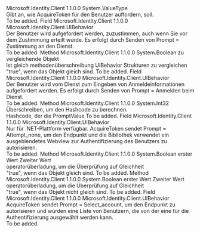 <Type Name="UIBehavior" FullName="Microsoft.Identity.Client.UIBehavior">
  <TypeSignature Language="C#" Value="public struct UIBehavior" />
  <TypeSignature Language="ILAsm" Value=".class public sequential ansi sealed beforefieldinit UIBehavior extends System.ValueType" />
  <TypeSignature Language="DocId" Value="T:Microsoft.Identity.Client.UIBehavior" />
  <TypeSignature Language="VB.NET" Value="Public Structure UIBehavior" />
  <TypeSignature Language="F#" Value="type UIBehavior = struct" />
  <AssemblyInfo>
    <AssemblyName>Microsoft.Identity.Client</AssemblyName>
    <AssemblyVersion>1.1.0.0</AssemblyVersion>
  </AssemblyInfo>
  <Base>
    <BaseTypeName>System.ValueType</BaseTypeName>
  </Base>
  <Interfaces />
  <Docs>
    <summary>
            Gibt an, wie AcquireToken für den Benutzer auffordern, soll.
            </summary>
    <remarks>To be added.</remarks>
  </Docs>
  <Members>
    <Member MemberName="Consent">
      <MemberSignature Language="C#" Value="public static readonly Microsoft.Identity.Client.UIBehavior Consent;" />
      <MemberSignature Language="ILAsm" Value=".field public static initonly valuetype Microsoft.Identity.Client.UIBehavior Consent" />
      <MemberSignature Language="DocId" Value="F:Microsoft.Identity.Client.UIBehavior.Consent" />
      <MemberSignature Language="VB.NET" Value="Public Shared ReadOnly Consent As UIBehavior " />
      <MemberSignature Language="F#" Value=" staticval mutable Consent : Microsoft.Identity.Client.UIBehavior" Usage="Microsoft.Identity.Client.UIBehavior.Consent" />
      <MemberType>Field</MemberType>
      <AssemblyInfo>
        <AssemblyName>Microsoft.Identity.Client</AssemblyName>
        <AssemblyVersion>1.1.0.0</AssemblyVersion>
      </AssemblyInfo>
      <ReturnValue>
        <ReturnType>Microsoft.Identity.Client.UIBehavior</ReturnType>
      </ReturnValue>
      <Docs>
        <summary>
            Der Benutzer wird aufgefordert werden, zuzustimmen, auch wenn Sie vor dem Zustimmung erteilt wurde. Es erfolgt durch Senden von Prompt = Zustimmung an den Dienst.
            </summary>
        <remarks>To be added.</remarks>
      </Docs>
    </Member>
    <Member MemberName="Equals">
      <MemberSignature Language="C#" Value="public override bool Equals (object obj);" />
      <MemberSignature Language="ILAsm" Value=".method public hidebysig virtual instance bool Equals(object obj) cil managed" />
      <MemberSignature Language="DocId" Value="M:Microsoft.Identity.Client.UIBehavior.Equals(System.Object)" />
      <MemberSignature Language="VB.NET" Value="Public Overrides Function Equals (obj As Object) As Boolean" />
      <MemberSignature Language="F#" Value="override this.Equals : obj -&gt; bool" Usage="uIBehavior.Equals obj" />
      <MemberType>Method</MemberType>
      <AssemblyInfo>
        <AssemblyName>Microsoft.Identity.Client</AssemblyName>
        <AssemblyVersion>1.1.0.0</AssemblyVersion>
      </AssemblyInfo>
      <ReturnValue>
        <ReturnType>System.Boolean</ReturnType>
      </ReturnValue>
      <Parameters>
        <Parameter Name="obj" Type="System.Object" />
      </Parameters>
      <Docs>
        <param name="obj">zu vergleichende Objekt</param>
        <summary>
            Ist gleich methodenüberschreibung UIBehavior Strukturen zu vergleichen
            </summary>
        <returns>"true", wenn das Objekt gleich sind.</returns>
        <remarks>To be added.</remarks>
      </Docs>
    </Member>
    <Member MemberName="ForceLogin">
      <MemberSignature Language="C#" Value="public static readonly Microsoft.Identity.Client.UIBehavior ForceLogin;" />
      <MemberSignature Language="ILAsm" Value=".field public static initonly valuetype Microsoft.Identity.Client.UIBehavior ForceLogin" />
      <MemberSignature Language="DocId" Value="F:Microsoft.Identity.Client.UIBehavior.ForceLogin" />
      <MemberSignature Language="VB.NET" Value="Public Shared ReadOnly ForceLogin As UIBehavior " />
      <MemberSignature Language="F#" Value=" staticval mutable ForceLogin : Microsoft.Identity.Client.UIBehavior" Usage="Microsoft.Identity.Client.UIBehavior.ForceLogin" />
      <MemberType>Field</MemberType>
      <AssemblyInfo>
        <AssemblyName>Microsoft.Identity.Client</AssemblyName>
        <AssemblyVersion>1.1.0.0</AssemblyVersion>
      </AssemblyInfo>
      <ReturnValue>
        <ReturnType>Microsoft.Identity.Client.UIBehavior</ReturnType>
      </ReturnValue>
      <Docs>
        <summary>
            Der Benutzer wird vom Dienst zum Eingeben von Anmeldeinformationen aufgefordert werden. Es erfolgt durch Senden von Prompt = Anmelden beim Dienst.
            </summary>
        <remarks>To be added.</remarks>
      </Docs>
    </Member>
    <Member MemberName="GetHashCode">
      <MemberSignature Language="C#" Value="public override int GetHashCode ();" />
      <MemberSignature Language="ILAsm" Value=".method public hidebysig virtual instance int32 GetHashCode() cil managed" />
      <MemberSignature Language="DocId" Value="M:Microsoft.Identity.Client.UIBehavior.GetHashCode" />
      <MemberSignature Language="VB.NET" Value="Public Overrides Function GetHashCode () As Integer" />
      <MemberSignature Language="F#" Value="override this.GetHashCode : unit -&gt; int" Usage="uIBehavior.GetHashCode " />
      <MemberType>Method</MemberType>
      <AssemblyInfo>
        <AssemblyName>Microsoft.Identity.Client</AssemblyName>
        <AssemblyVersion>1.1.0.0</AssemblyVersion>
      </AssemblyInfo>
      <ReturnValue>
        <ReturnType>System.Int32</ReturnType>
      </ReturnValue>
      <Parameters />
      <Docs>
        <summary>
            Überschreiben, um den Hashcode zu berechnen.
            </summary>
        <returns>Hashcode, der die PromptValue</returns>
        <remarks>To be added.</remarks>
      </Docs>
    </Member>
    <Member MemberName="Never">
      <MemberSignature Language="C#" Value="public static readonly Microsoft.Identity.Client.UIBehavior Never;" />
      <MemberSignature Language="ILAsm" Value=".field public static initonly valuetype Microsoft.Identity.Client.UIBehavior Never" />
      <MemberSignature Language="DocId" Value="F:Microsoft.Identity.Client.UIBehavior.Never" />
      <MemberSignature Language="VB.NET" Value="Public Shared ReadOnly Never As UIBehavior " />
      <MemberSignature Language="F#" Value=" staticval mutable Never : Microsoft.Identity.Client.UIBehavior" Usage="Microsoft.Identity.Client.UIBehavior.Never" />
      <MemberType>Field</MemberType>
      <AssemblyInfo>
        <AssemblyName>Microsoft.Identity.Client</AssemblyName>
        <AssemblyVersion>1.1.0.0</AssemblyVersion>
      </AssemblyInfo>
      <ReturnValue>
        <ReturnType>Microsoft.Identity.Client.UIBehavior</ReturnType>
      </ReturnValue>
      <Docs>
        <summary>
            Nur für .NET-Plattform verfügbar. AcquireToken sendet Prompt = Attempt_none, um den Endpunkt und die Bibliothek verwendet ein ausgeblendetes Webview zur Authentifizierung des Benutzers zu autorisieren.
            </summary>
        <remarks>To be added.</remarks>
      </Docs>
    </Member>
    <Member MemberName="op_Equality">
      <MemberSignature Language="C#" Value="public static bool operator == (Microsoft.Identity.Client.UIBehavior x, Microsoft.Identity.Client.UIBehavior y);" />
      <MemberSignature Language="ILAsm" Value=".method public static hidebysig specialname bool op_Equality(valuetype Microsoft.Identity.Client.UIBehavior x, valuetype Microsoft.Identity.Client.UIBehavior y) cil managed" />
      <MemberSignature Language="DocId" Value="M:Microsoft.Identity.Client.UIBehavior.op_Equality(Microsoft.Identity.Client.UIBehavior,Microsoft.Identity.Client.UIBehavior)" />
      <MemberSignature Language="VB.NET" Value="Public Shared Operator == (x As UIBehavior, y As UIBehavior) As Boolean" />
      <MemberSignature Language="F#" Value="static member ( = ) : Microsoft.Identity.Client.UIBehavior * Microsoft.Identity.Client.UIBehavior -&gt; bool" Usage="x = y" />
      <MemberType>Method</MemberType>
      <AssemblyInfo>
        <AssemblyName>Microsoft.Identity.Client</AssemblyName>
        <AssemblyVersion>1.1.0.0</AssemblyVersion>
      </AssemblyInfo>
      <ReturnValue>
        <ReturnType>System.Boolean</ReturnType>
      </ReturnValue>
      <Parameters>
        <Parameter Name="x" Type="Microsoft.Identity.Client.UIBehavior" />
        <Parameter Name="y" Type="Microsoft.Identity.Client.UIBehavior" />
      </Parameters>
      <Docs>
        <param name="x">erster Wert</param>
        <param name="y">Zweiter Wert</param>
        <summary>
            operatorüberladung, um die Überprüfung auf Gleichheit
            </summary>
        <returns>"true", wenn das Objekt gleich sind.</returns>
        <remarks>To be added.</remarks>
      </Docs>
    </Member>
    <Member MemberName="op_Inequality">
      <MemberSignature Language="C#" Value="public static bool operator != (Microsoft.Identity.Client.UIBehavior x, Microsoft.Identity.Client.UIBehavior y);" />
      <MemberSignature Language="ILAsm" Value=".method public static hidebysig specialname bool op_Inequality(valuetype Microsoft.Identity.Client.UIBehavior x, valuetype Microsoft.Identity.Client.UIBehavior y) cil managed" />
      <MemberSignature Language="DocId" Value="M:Microsoft.Identity.Client.UIBehavior.op_Inequality(Microsoft.Identity.Client.UIBehavior,Microsoft.Identity.Client.UIBehavior)" />
      <MemberSignature Language="VB.NET" Value="Public Shared Operator != (x As UIBehavior, y As UIBehavior) As Boolean" />
      <MemberSignature Language="F#" Value="static member op_Inequality : Microsoft.Identity.Client.UIBehavior * Microsoft.Identity.Client.UIBehavior -&gt; bool" Usage="Microsoft.Identity.Client.UIBehavior.op_Inequality (x, y)" />
      <MemberType>Method</MemberType>
      <AssemblyInfo>
        <AssemblyName>Microsoft.Identity.Client</AssemblyName>
        <AssemblyVersion>1.1.0.0</AssemblyVersion>
      </AssemblyInfo>
      <ReturnValue>
        <ReturnType>System.Boolean</ReturnType>
      </ReturnValue>
      <Parameters>
        <Parameter Name="x" Type="Microsoft.Identity.Client.UIBehavior" />
        <Parameter Name="y" Type="Microsoft.Identity.Client.UIBehavior" />
      </Parameters>
      <Docs>
        <param name="x">erster Wert</param>
        <param name="y">Zweiter Wert</param>
        <summary>
            operatorüberladung, um die Überprüfung auf Gleichheit
            </summary>
        <returns>"true", wenn das Objekt nicht gleich sind.</returns>
        <remarks>To be added.</remarks>
      </Docs>
    </Member>
    <Member MemberName="SelectAccount">
      <MemberSignature Language="C#" Value="public static readonly Microsoft.Identity.Client.UIBehavior SelectAccount;" />
      <MemberSignature Language="ILAsm" Value=".field public static initonly valuetype Microsoft.Identity.Client.UIBehavior SelectAccount" />
      <MemberSignature Language="DocId" Value="F:Microsoft.Identity.Client.UIBehavior.SelectAccount" />
      <MemberSignature Language="VB.NET" Value="Public Shared ReadOnly SelectAccount As UIBehavior " />
      <MemberSignature Language="F#" Value=" staticval mutable SelectAccount : Microsoft.Identity.Client.UIBehavior" Usage="Microsoft.Identity.Client.UIBehavior.SelectAccount" />
      <MemberType>Field</MemberType>
      <AssemblyInfo>
        <AssemblyName>Microsoft.Identity.Client</AssemblyName>
        <AssemblyVersion>1.1.0.0</AssemblyVersion>
      </AssemblyInfo>
      <ReturnValue>
        <ReturnType>Microsoft.Identity.Client.UIBehavior</ReturnType>
      </ReturnValue>
      <Docs>
        <summary>
            AcquireToken sendet Prompt = Select_account, um den Endpunkt zu autorisieren und würden eine Liste von Benutzern, die von der eine für die Authentifizierung ausgewählt werden kann.
            </summary>
        <remarks>To be added.</remarks>
      </Docs>
    </Member>
  </Members>
</Type>